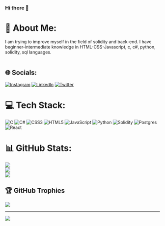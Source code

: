 ### Hi there 👋

# 💫 About Me:
I am trying to improve myself in the field of solidity and back-end. I have beginner-intermediate knowledge in HTML-CSS-Javascript, c, c#, python, solidity, sql languages.<br><br>


## 🌐 Socials:
[![Instagram](https://img.shields.io/badge/Instagram-%23E4405F.svg?logo=Instagram&logoColor=white)](https://www.instagram.com/Alibakirx/) [![LinkedIn](https://img.shields.io/badge/LinkedIn-%230077B5.svg?logo=linkedin&logoColor=white)](https://www.linkedin.com/in/muhammedalibakir/) [![Twitter](https://img.shields.io/badge/Twitter-%231DA1F2.svg?logo=Twitter&logoColor=white)](https://twitter.com/alibakirx) 

# 💻 Tech Stack:
![C](https://img.shields.io/badge/c-%2300599C.svg?style=for-the-badge&logo=c&logoColor=white) ![C#](https://img.shields.io/badge/c%23-%23239120.svg?style=for-the-badge&logo=c-sharp&logoColor=white) ![CSS3](https://img.shields.io/badge/css3-%231572B6.svg?style=for-the-badge&logo=css3&logoColor=white) ![HTML5](https://img.shields.io/badge/html5-%23E34F26.svg?style=for-the-badge&logo=html5&logoColor=white) ![JavaScript](https://img.shields.io/badge/javascript-%23323330.svg?style=for-the-badge&logo=javascript&logoColor=%23F7DF1E) ![Python](https://img.shields.io/badge/python-3670A0?style=for-the-badge&logo=python&logoColor=ffdd54) ![Solidity](https://img.shields.io/badge/Solidity-%23363636.svg?style=for-the-badge&logo=solidity&logoColor=white) ![Postgres](https://img.shields.io/badge/postgres-%23316192.svg?style=for-the-badge&logo=postgresql&logoColor=white) ![React](https://img.shields.io/badge/-ReactJs-61DAFB?logo=react&logoColor=white&style=for-the-badge)
# 📊 GitHub Stats:
![](https://github-readme-stats.vercel.app/api?username=alibakirx&theme=jolly&hide_border=false&include_all_commits=false&count_private=true)<br/>
![](https://github-readme-streak-stats.herokuapp.com/?user=alibakirx&theme=jolly&hide_border=false)<br/>
![](https://github-readme-stats.vercel.app/api/top-langs/?username=alibakirx&theme=jolly&hide_border=false&include_all_commits=false&count_private=true&layout=compact)

## 🏆 GitHub Trophies
![](https://github-profile-trophy.vercel.app/?username=alibakirx&theme=radical&no-frame=true&no-bg=false&margin-w=4)

---
[![](https://visitcount.itsvg.in/api?id=alibakirx&icon=0&color=1)](https://visitcount.itsvg.in)

<!-- Proudly created with GPRM ( https://gprm.itsvg.in ) -->
